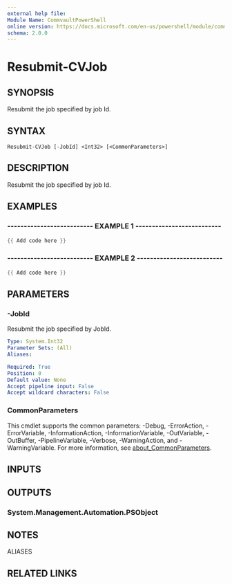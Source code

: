 ```yaml
---
external help file:
Module Name: CommvaultPowerShell
online version: https://docs.microsoft.com/en-us/powershell/module/commvaultpowershell/resubmit-cvjob
schema: 2.0.0
---
```


# Resubmit-CVJob

## SYNOPSIS
Resubmit the job specified by job Id.

## SYNTAX

```
Resubmit-CVJob [-JobId] <Int32> [<CommonParameters>]
```

## DESCRIPTION
Resubmit the job specified by job Id.

## EXAMPLES

### -------------------------- EXAMPLE 1 --------------------------
```powershell
{{ Add code here }}
```



### -------------------------- EXAMPLE 2 --------------------------
```powershell
{{ Add code here }}
```



## PARAMETERS

### -JobId
Resubmit the job specified by JobId.

```yaml
Type: System.Int32
Parameter Sets: (All)
Aliases:

Required: True
Position: 0
Default value: None
Accept pipeline input: False
Accept wildcard characters: False
```

### CommonParameters
This cmdlet supports the common parameters: -Debug, -ErrorAction, -ErrorVariable, -InformationAction, -InformationVariable, -OutVariable, -OutBuffer, -PipelineVariable, -Verbose, -WarningAction, and -WarningVariable. For more information, see [about_CommonParameters](http://go.microsoft.com/fwlink/?LinkID=113216).

## INPUTS

## OUTPUTS

### System.Management.Automation.PSObject

## NOTES

ALIASES

## RELATED LINKS

